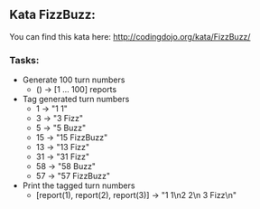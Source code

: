 ## Kata FizzBuzz:
You can find this kata here: http://codingdojo.org/kata/FizzBuzz/

### Tasks:

* Generate 100 turn numbers
    * () -> [1 ... 100] reports
* Tag generated turn numbers
    * 1 -> "1 1"
    * 3 -> "3 Fizz"
    * 5 -> "5 Buzz"
    * 15 -> "15 FizzBuzz"
    * 13 -> "13 Fizz"
    * 31 -> "31 Fizz"
    * 58 -> "58 Buzz"
    * 57 -> "57 FizzBuzz"
* Print the tagged turn numbers
    * [report(1), report(2), report(3)] -> "1 1\n2 2\n 3 Fizz\n"
